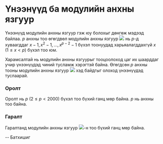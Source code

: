 Үнээнүүд ба модулийн анхны язгуур
=================================
Үнээнүүд модулийн анхны язгуур гэж юу болохыг дөнгөж мэдээд байлаа. $p$ анхны
тоо өгөгдвөл модулийн анхны язгуур ![][1] нь $p$-д хуваагддаг $x-1, x^2-1, ... ,
x^{p-2}-1$ бүхэл тоонуудад харьяалагддахгүй $x$ ($1 ≤ x < p$) бүхэл тоо юм.

Харамсалтай нь модулийн анхны язгуурыг тооцоолоход цаг их шаарддаг учир
үнээнүүдэд чиний тусламж хэрэгтэй байна. Өгөгдсөн $p$ анхны тооны модулийн анхны
язгуур ![][1] хэд байдгыг олоход үнээнүүдэд туслаарай.


### Оролт
Оролт нь $p$ ($2 ≤ p < 2000$) бүхэл тоо бүхий ганц мөр байна. $p$ нь анхны тоо
байна.


### Гаралт
Гаралтанд модулийн анхны язгуур ![][1]-н тоо бүхий ганц мөр байна.

  [1]: http://espresso.codeforces.com/f203bd9f1553a2d666452cec7d6f1f4f02a817fb.png

-- Батхишиг
